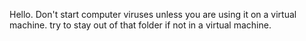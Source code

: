 Hello. Don't start computer viruses unless you are using it on a virtual machine. try to stay out of that folder if not in a virtual machine.

